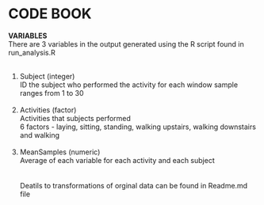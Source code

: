 CODE BOOK
===============

 <b>VARIABLES</b><br>
 There are 3 variables in the output generated using the R script found in run_analysis.R <br><br>
 1) Subject (integer) <br>
	ID the subject who performed the activity for each window sample<br>
	ranges from 1 to 30 <br><br>
 2) Activities (factor) <br>
 	Activities that subjects performed <br>
 	6 factors - laying, sitting, standing, walking upstairs, walking downstairs and walking <br><br>
 3) MeanSamples (numeric) <br>
 	Average of each variable for each activity and each subject<br><br><br>
Deatils to transformations of orginal data can be found in Readme.md file 
